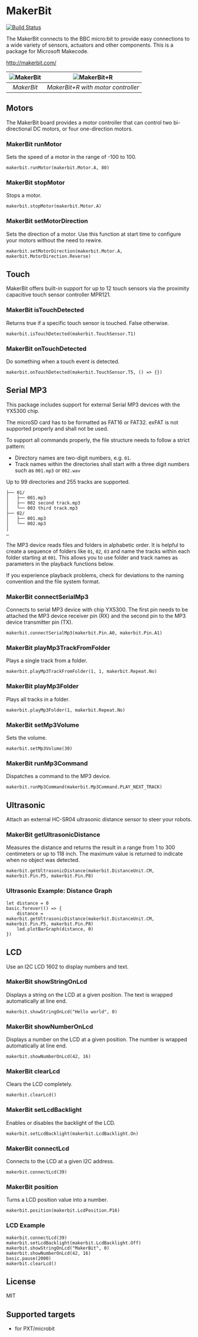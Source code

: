 # MakerBit

[![Build Status](https://travis-ci.org/1010Technologies/pxt-makerbit.svg?branch=master)](https://travis-ci.org/1010Technologies/pxt-makerbit)

The MakerBit connects to the BBC micro:bit to provide easy connections to a wide variety of sensors, actuators and other components. This is a package for Microsoft Makecode.

http://makerbit.com/

| ![MakerBit](https://github.com/1010Technologies/pxt-makerbit/raw/master/MakerBit.png "MakerBit") | ![MakerBit+R](https://github.com/1010Technologies/pxt-makerbit/raw/master/MakerBit+R.png "MakerBit+R")  |
|:--:|:--:|
| *MakerBit* | *MakerBit+R with motor controller* |


## Motors
The MakerBit board provides a motor controller that can control two bi-directional DC motors, or four one-direction motors.

### MakerBit runMotor
Sets the speed of a motor in the range of -100 to 100.
```sig
makerbit.runMotor(makerbit.Motor.A, 80)
```

### MakerBit stopMotor
Stops a motor.
```sig
makerbit.stopMotor(makerbit.Motor.A)
```

### MakerBit setMotorDirection
Sets the direction of a motor. Use this function at start time to configure your motors without the need to rewire.
```sig
makerbit.setMotorDirection(makerbit.Motor.A, makerbit.MotorDirection.Reverse)
```


## Touch
MakerBit offers built-in support for up to 12 touch sensors via the proximity capacitive touch sensor controller MPR121.

### MakerBit isTouchDetected
Returns true if a specific touch sensor is touched. False otherwise.
```sig
makerbit.isTouchDetected(makerbit.TouchSensor.T1)
```

### MakerBit onTouchDetected
Do something when a touch event is detected.
```sig
makerbit.onTouchDetected(makerbit.TouchSensor.T5, () => {})
```


## Serial MP3
This package includes support for external Serial MP3 devices with the YX5300 chip.

The microSD card has to be formatted as FAT16 or FAT32. exFAT is not supported properly and shall not be used.

To support all commands properly, the file structure needs to follow a strict pattern:
- Directory names are two-digit numbers, e.g. `01`.
- Track names within the directories shall start with a three digit numbers such as `001.mp3` or `002.wav`

Up to 99 directories and 255 tracks are supported.

```
├── 01/
│   ├── 001.mp3
│   ├── 002 second track.mp3
│   └── 003 third track.mp3
├── 02/
│   ├── 001.mp3
│   └── 002.mp3
│
…
```

The MP3 device reads files and folders in alphabetic order. It is helpful to create a sequence of folders like `01`, `02`, `03` and name the tracks within each folder starting at `001`. This allows you to use folder and track names as parameters in the playback functions below.

If you experience playback problems, check for deviations to the naming convention and the file system format.

### MakerBit connectSerialMp3
Connects to serial MP3 device with chip YX5300. The first pin needs to be attached the MP3 device receiver pin (RX) and the second pin to the MP3 device transmitter pin (TX).
```sig
makerbit.connectSerialMp3(makerbit.Pin.A0, makerbit.Pin.A1)
```

### MakerBit playMp3TrackFromFolder
Plays a single track from a folder.
```sig
makerbit.playMp3TrackFromFolder(1, 1, makerbit.Repeat.No)
```

### MakerBit playMp3Folder
Plays all tracks in a folder.
```sig
makerbit.playMp3Folder(1, makerbit.Repeat.No)
```

### MakerBit setMp3Volume
Sets the volume.
```sig
makerbit.setMp3Volume(30)
```

### MakerBit runMp3Command
Dispatches a command to the MP3 device.
```sig
makerbit.runMp3Command(makerbit.Mp3Command.PLAY_NEXT_TRACK)
```


## Ultrasonic
Attach an external HC-SR04 ultrasonic distance sensor to steer your robots.

### MakerBit getUltrasonicDistance
Measures the distance and returns the result in a range from 1 to 300 centimeters or up to 118 inch. The maximum value is returned to indicate when no object was detected.
```sig
makerbit.getUltrasonicDistance(makerbit.DistanceUnit.CM, makerbit.Pin.P5, makerbit.Pin.P8)
```

### Ultrasonic Example: Distance Graph
```blocks
let distance = 0
basic.forever(() => {
    distance = makerbit.getUltrasonicDistance(makerbit.DistanceUnit.CM, makerbit.Pin.P5, makerbit.Pin.P8)
    led.plotBarGraph(distance, 0)
})
```


## LCD
Use an I2C LCD 1602 to display numbers and text.

### MakerBit showStringOnLcd
Displays a string on the LCD at a given position. The text is wrapped automatically at line end.
```sig
makerbit.showStringOnLcd("Hello world", 0)
```

### MakerBit showNumberOnLcd
Displays a number on the LCD at a given position. The number is wrapped automatically at line end.
```sig
makerbit.showNumberOnLcd(42, 16)
```

### MakerBit clearLcd
Clears the LCD completely.
```sig
makerbit.clearLcd()
```

### MakerBit setLcdBacklight
Enables or disables the backlight of the LCD.
```sig
makerbit.setLcdBacklight(makerbit.LcdBacklight.On)
```

### MakerBit connectLcd
Connects to the LCD at a given I2C address.
```sig
makerbit.connectLcd(39)
```

### MakerBit position
Turns a LCD position value into a number.
```sig
makerbit.position(makerbit.LcdPosition.P16)
```


### LCD Example
```blocks
makerbit.connectLcd(39)
makerbit.setLcdBacklight(makerbit.LcdBacklight.Off)
makerbit.showStringOnLcd("MakerBit", 0)
makerbit.showNumberOnLcd(42, 16)
basic.pause(2000)
makerbit.clearLcd()
```

## License

MIT

## Supported targets

* for PXT/microbit
